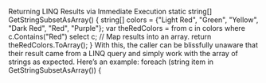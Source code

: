 Returning LINQ Results via Immediate Execution
static string[] GetStringSubsetAsArray()
{
string[] colors = {"Light Red", "Green", "Yellow", "Dark Red", "Red", "Purple"};
var theRedColors = from c in colors where c.Contains("Red") select c;
// Map results into an array.
return theRedColors.ToArray();
}
With this, the caller can be blissfully unaware that their result came from a LINQ query and simply work
with the array of strings as expected. Here’s an example:
foreach (string item in GetStringSubsetAsArray())
{

    